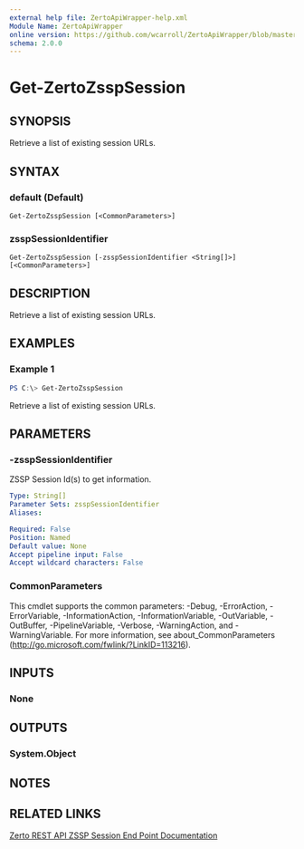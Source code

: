 ```yaml
---
external help file: ZertoApiWrapper-help.xml
Module Name: ZertoApiWrapper
online version: https://github.com/wcarroll/ZertoApiWrapper/blob/master/docs/Get-ZertpZsspSession.md
schema: 2.0.0
---
```


# Get-ZertoZsspSession

## SYNOPSIS
Retrieve a list of existing session URLs.

## SYNTAX

### default (Default)
```
Get-ZertoZsspSession [<CommonParameters>]
```

### zsspSessionIdentifier
```
Get-ZertoZsspSession [-zsspSessionIdentifier <String[]>] [<CommonParameters>]
```

## DESCRIPTION
Retrieve a list of existing session URLs.

## EXAMPLES

### Example 1
```powershell
PS C:\> Get-ZertoZsspSession
```

Retrieve a list of existing session URLs.

## PARAMETERS

### -zsspSessionIdentifier
ZSSP Session Id(s) to get information.

```yaml
Type: String[]
Parameter Sets: zsspSessionIdentifier
Aliases:

Required: False
Position: Named
Default value: None
Accept pipeline input: False
Accept wildcard characters: False
```

### CommonParameters
This cmdlet supports the common parameters: -Debug, -ErrorAction, -ErrorVariable, -InformationAction, -InformationVariable, -OutVariable, -OutBuffer, -PipelineVariable, -Verbose, -WarningAction, and -WarningVariable.
For more information, see about_CommonParameters (http://go.microsoft.com/fwlink/?LinkID=113216).

## INPUTS

### None
## OUTPUTS

### System.Object
## NOTES

## RELATED LINKS
[Zerto REST API ZSSP Session End Point Documentation](http://s3.amazonaws.com/zertodownload_docs/Latest/Zerto%20Virtual%20Replication%20Zerto%20Virtual%20Manager%20%28ZVM%29%20-%20vSphere%20Online%20Help/RestfulAPIs/StatusAPIs.5.132.html#)
